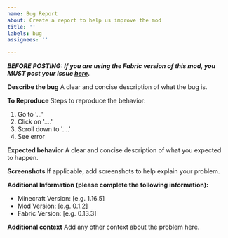 ```yaml
---
name: Bug Report
about: Create a report to help us improve the mod
title: ''
labels: bug
assignees: ''

---
```


***BEFORE POSTING: If you are using the Fabric version of this mod, you MUST post your issue [here](https://github.com/SamTheGamer39/MinecraftRailroadBlocksFabric/issues).***

**Describe the bug**
A clear and concise description of what the bug is.

**To Reproduce**
Steps to reproduce the behavior:
1. Go to '...'
2. Click on '....'
3. Scroll down to '....'
4. See error

**Expected behavior**
A clear and concise description of what you expected to happen.

**Screenshots**
If applicable, add screenshots to help explain your problem.

**Additional Information (please complete the following information):**
 - Minecraft Version: [e.g. 1.16.5]
 - Mod Version: [e.g. 0.1.2]
 - Fabric Version: [e.g. 0.13.3]

**Additional context**
Add any other context about the problem here.
